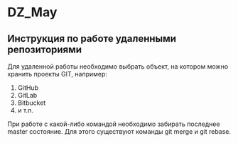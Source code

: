 # DZ_May

## Инструкция по работе удаленными репозиториями

Для удаленной работы необходимо выбрать объект, на котором можно хранить проекты GIT, например:
1. GitHub
2. GitLab
3. Bitbucket
4. и т.п.

При работе с какой-либо командой необходимо забирать последнее master состояние.
Для этого существуют команды git merge и git rebase.